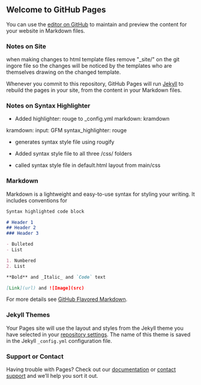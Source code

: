 ## Welcome to GitHub Pages

You can use the [editor on GitHub](https://github.com/EGjohnson/EGjohnson.github.io/edit/master/README.md) to maintain and preview the content for your website in Markdown files.

### Notes on Site
when making changes to html template files remove  "_site/" on the git ingore file so the changes will be noticed by the templates who are themselves drawing on the changed template.

Whenever you commit to this repository, GitHub Pages will run [Jekyll](https://jekyllrb.com/) to rebuild the pages in your site, from the content in your Markdown files.

### Notes on Syntax Highlighter
* Added highlighter: rouge to _config.yml
markdown: kramdown

kramdown:
  input: GFM
  syntax_highlighter: rouge

* generates syntax style file using rougify

* Added syntax style file to all three /css/ folders 

* called syntax style file in default.html layout from main/css

### Markdown

Markdown is a lightweight and easy-to-use syntax for styling your writing. It includes conventions for

```markdown
Syntax highlighted code block

# Header 1
## Header 2
### Header 3

- Bulleted
- List

1. Numbered
2. List

**Bold** and _Italic_ and `Code` text

[Link](url) and ![Image](src)
```

For more details see [GitHub Flavored Markdown](https://guides.github.com/features/mastering-markdown/).



### Jekyll Themes

Your Pages site will use the layout and styles from the Jekyll theme you have selected in your [repository settings](https://github.com/EGjohnson/EGjohnson.github.io/settings). The name of this theme is saved in the Jekyll `_config.yml` configuration file.

### Support or Contact

Having trouble with Pages? Check out our [documentation](https://help.github.com/categories/github-pages-basics/) or [contact support](https://github.com/contact) and we’ll help you sort it out.
